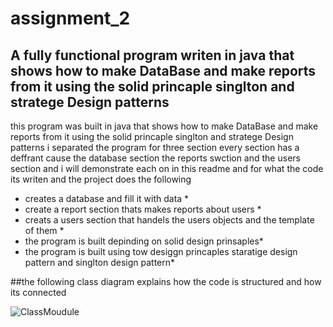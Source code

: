 # assignment_2

## A fully functional program writen in java that shows how to make DataBase and make reports from it using the solid princaple singlton and stratege Design patterns

this program was built in java   that shows how to make DataBase and make reports from it using the solid princaple singlton and stratege Design patterns
i separated the program for three section every section has a deffrant cause the database section the reports swction and the users section and i will demonstrate each on in this readme and for what the code its writen and the project does the following

* creates a database and fill it with data *
* create a report section thats makes reports about users *
* creats a users section that handels the users objects and the template of them *
* the program is built depinding on solid design prinsaples*
* the program is built using tow desiggn princaples staratige design pattern and singlton design pattern*

  

##the following class diagram explains how the code is structured and how its connected



![ClassMoudule](https://github.com/yousefQJ19/assignment_2/assets/92521652/b55dac6f-22c8-48df-b506-97173d79a2e4)
